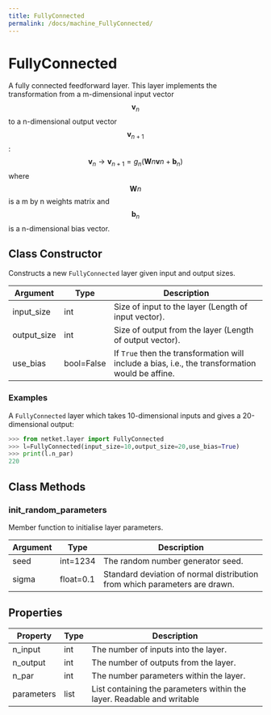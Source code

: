 ```yaml
---
title: FullyConnected
permalink: /docs/machine_FullyConnected/
---
```

# FullyConnected
A fully connected feedforward layer. This layer implements the transformation from a m-dimensional input vector $$ \boldsymbol{v}_n $$ to a n-dimensional output vector $$ \boldsymbol{v}_{n+1} $$: $$ \boldsymbol{v}_n \rightarrow \boldsymbol{v}_{n+1} = g_{n}(\boldsymbol{W}{n}\boldsymbol{v}{n} + \boldsymbol{b}_{n} ) $$ where $$ \boldsymbol{W}{n} $$ is a m by n weights matrix and $$ \boldsymbol{b}_{n} $$ is a n-dimensional bias vector.

## Class Constructor
Constructs a new ``FullyConnected`` layer given input and output
sizes.

| Argument  |   Type   |                                           Description                                            |
|-----------|----------|--------------------------------------------------------------------------------------------------|
|input_size |int       |Size of input to the layer (Length of input vector).                                              |
|output_size|int       |Size of output from the layer (Length of output vector).                                          |
|use_bias   |bool=False|If ``True`` then the transformation will include a bias, i.e., the transformation would be affine.|

### Examples
A ``FullyConnected`` layer which takes 10-dimensional inputs
and gives a 20-dimensional output:

```python
>>> from netket.layer import FullyConnected
>>> l=FullyConnected(input_size=10,output_size=20,use_bias=True)
>>> print(l.n_par)
220

```



## Class Methods 
### init_random_parameters
Member function to initialise layer parameters.

|Argument|  Type   |                               Description                                |
|--------|---------|--------------------------------------------------------------------------|
|seed    |int=1234 |The random number generator seed.                                         |
|sigma   |float=0.1|Standard deviation of normal distribution from which parameters are drawn.|

## Properties
| Property |Type|                                    Description                                    |
|----------|----|-----------------------------------------------------------------------------------|
|n_input   |int | The number of inputs into the layer.                                              |
|n_output  |int | The number of outputs from the layer.                                             |
|n_par     |int | The number parameters within the layer.                                           |
|parameters|list| List containing the parameters within the layer.             Readable and writable|

